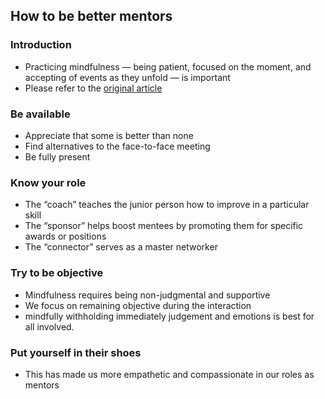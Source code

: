 ## How to be better mentors

### Introduction
* Practicing mindfulness — being patient, focused on the moment, and accepting of events as they unfold — is important
* Please refer to the [original article](https://hbr.org/2018/10/how-doctors-can-be-better-mentors)

### Be available
  * Appreciate that some is better than none
  * Find alternatives to the face-to-face meeting
  * Be fully present
### Know your role
  * The “coach” teaches the junior person how to improve in a particular skill
  * The “sponsor” helps boost mentees by promoting them for specific awards or positions
  * The “connector” serves as a master networker 
### Try to be objective
  * Mindfulness requires being non-judgmental and supportive
  * We focus on remaining objective during the interaction
  * mindfully withholding immediately judgement and emotions is best for all involved.
### Put yourself in their shoes
  * This has made us more empathetic and compassionate in our roles as mentors
